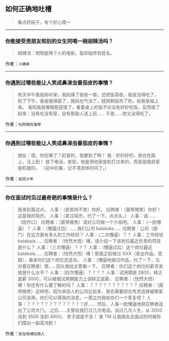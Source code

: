 ## 如何正确地吐槽

> 看点好段子，有个好心情～


 
---

### 你能接受男朋友和别的女生同喝一碗胡辣汤吗？

> 胡辣汤：明明是两个人的电影，我却始终有姓名。


作者：`小确幸`

---

### 你遇到过哪些能让人笑成鼻涕虫番茄皮的事情？

> 有天中午我爸妈吵架，我妈揍了我爸一顿，还把饭菜收，我爸没得吃了。
> 到了下午，我爸饿得狠了，我妈也气消了，就把剩饭热了热，给我爸端上来。
> 谁知我爸哪根筋搭错了，看着桌上的饭不仅没有好好吃饭，反而唱了起来：没有吃没有穿，自有那敌人送上前……
> 于是......他又没得吃了。


作者：`叫阿锦的海带`

---

### 你遇到过哪些能让人笑成鼻涕虫番茄皮的事情？

> 朋友：喂，你在哪了？赶紧的，我要到了啊！
> 我：好的好的，我也在路上，马上到！
> 放下电话，发现，他是用他家座机打过来的，而我是用自家座机接的。
> （初中的事，记不清具体时间了。）


作者：`如风少年`

---

### 你在面试时见过最奇葩的事情是什么？

> 我来到面试点。
> 人事：（皮笑肉不笑）你好。
> 应聘者：（面带微笑）你好！这是我的简历。
> 人事：（拿过简历，扫了一下，点点头。）
> 人事：请……（刚开口）
> 应聘者：（面带微笑）请对公司做一个介绍吧。
> 人事：（一脸懵逼）？
> 人事：（懵逼过后）……我们公司 balabala……
> 应聘者：公司（部门）在这方面有多久的工作经验？
> 人事：（二次懵逼）？？
> 人事：工作经验 balabala……
> 应聘者：（恍然大悟）噢，请介绍一下该岗位最近负责的项目是什么？
> 人事：（三次懵逼）？？？
> 人事：（懵逼过后）这个岗位最近 balabala……
> 应聘者：（恍然大悟）噢！那我之前做过 XXX（拿出作品，思路），看来你们这个岗位还适合。
> 人事：（懵逼地接过作品，扫了一下，又对着应聘者）嗯……回头我给主管看一下。
> 应聘者：你们这个岗位的薪资发放是什么水平？
> 人事：（四次懵逼）？？？？
> 人事：试用期是 2800，转正底薪 3000，可以根据试用期能力上调转正底薪。
> 应聘者：（恍然大悟）噢！你还有什么要了解的吗？
> 人事：？？？？？？？？？？？
> 应聘者：（面带微笑）这样吧，因为来招人的公司比较多，我也需要综合考虑选择被哪家公司录用，你们可以等我的消息，一周之内我给你们一个答复吧？
> 人事：？？？？？？？？？？？？？好……
> 然后，人事一脸懵逼地把应聘者送出了公司大门。
> 之后……主管给我打过几次电话，谈过几次人生，从 3000 涨到 3500 涨到 4000。
> 老子就是不去！
> 谁 TM 让我朋友去面试的时候你们摆出一副高冷脸！


作者：`犹在他城似旅人`